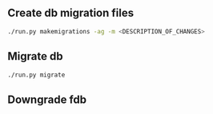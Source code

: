## Create db migration files

```bash
./run.py makemigrations -ag -m <DESCRIPTION_OF_CHANGES>
```

## Migrate db

```bash
./run.py migrate
```

## Downgrade fdb

```bash
```